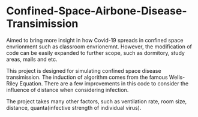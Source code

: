 # Confined-Space-Airbone-Disease-Transimission

Aimed to bring more insight in how Covid-19 spreads in confined space envrionment such as classroom envrionemnt. However, the modification of code can be easily expanded to further scope, such as dormitory, study areas, malls and etc. 

This project is designed for simulating confined space disease transimission. The induction of algorithm comes from the famous Wells-Riley Equation. There are a few 
improvements in this code to consider the influence of distance when considering infection. 

The project takes many other factors, such as ventilation rate, room size, distance, quanta(infective strength of individual virus).


